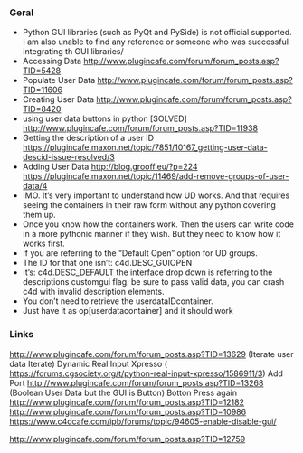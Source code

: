 ### Geral

* Python GUI libraries (such as PyQt and PySide) is not official supported. I am also unable to find any reference or someone who was successful integrating th GUI libraries/
* Accessing Data http://www.plugincafe.com/forum/forum_posts.asp?TID=5428
* Populate User Data http://www.plugincafe.com/forum/forum_posts.asp?TID=11606
* Creating User Data http://www.plugincafe.com/forum/forum_posts.asp?TID=8420
* using user data buttons in python [SOLVED] http://www.plugincafe.com/forum/forum_posts.asp?TID=11938
* Getting the description of a user ID https://plugincafe.maxon.net/topic/7851/10167_getting-user-data-descid-issue-resolved/3
* Adding User Data http://blog.grooff.eu/?p=224
https://plugincafe.maxon.net/topic/11469/add-remove-groups-of-user-data/4
* IMO. It’s very important to understand how UD works. And that requires seeing the containers in their raw form without any python covering them up.
* Once you know how the containers work. Then the users can write code in a more pythonic manner if they wish. But they need to know how it works first.
* If you are referring to the “Default Open” option for UD groups.
* The ID for that one isn’t: c4d.DESC_GUIOPEN
* It’s: c4d.DESC_DEFAULT the interface drop down is referring to the descriptions customgui flag. be sure to pass valid data, you can crash c4d with invalid description elements.
* You don’t need to retrieve the userdataIDcontainer.
* Just have it as op[userdatacontainer] and it should work

### Links
http://www.plugincafe.com/forum/forum_posts.asp?TID=13629 (Iterate user data Iterate)
Dynamic Real Input Xpresso ( https://forums.cgsociety.org/t/python-real-input-xpresso/1586911/3)
Add Port
http://www.plugincafe.com/forum/forum_posts.asp?TID=13268 (Boolean User Data but the GUI is Button)
Botton Press again http://www.plugincafe.com/forum/forum_posts.asp?TID=12182
http://www.plugincafe.com/forum/forum_posts.asp?TID=10986
https://www.c4dcafe.com/ipb/forums/topic/94605-enable-disable-gui/
 
http://www.plugincafe.com/forum/forum_posts.asp?TID=12759 
